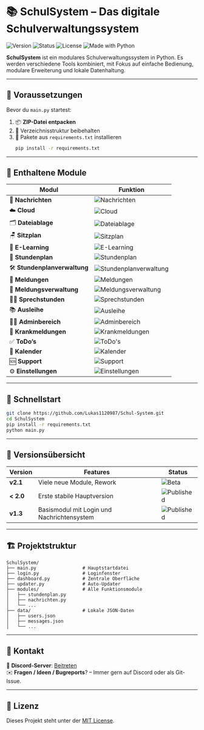 
# 📚 SchulSystem – Das digitale Schulverwaltungssystem


![Version](https://img.shields.io/badge/Version-2.0.0-blue?style=flat-square)
![Status](https://img.shields.io/badge/Status-BETA-red?style=flat-square)
![License](https://img.shields.io/badge/License-MIT-blue?style=flat-square)
![Made with Python](https://img.shields.io/badge/Made%20with-Python-3776AB?logo=python&logoColor=white&style=flat-square)

**SchulSystem** ist ein modulares Schulverwaltungssystem in Python. Es werden verschiedene Tools kombiniert, mit Fokus auf einfache Bedienung, modulare Erweiterung und lokale Datenhaltung.

---

## 🔧 Voraussetzungen

Bevor du `main.py` startest:

1. 📦 **ZIP-Datei entpacken**
2. 📂 Verzeichnisstruktur beibehalten
3. 🔁 Pakete aus `requirements.txt` installieren  
   ```bash
   pip install -r requirements.txt
   ```

---

## 🧩 Enthaltene Module

| Modul | Funktion |
|-------|-------|
| 💬 **Nachrichten** | ![Nachrichten](https://img.shields.io/badge/Schulinterne%20Nachrichten%20mit%20Suchfunktion-lightgrey) |
| ☁️ **Cloud** | ![Cloud](https://img.shields.io/badge/Dateien%20mit%20Gruppen%20oder%20Personen%20teilen-lightgrey) |
| 🗂️ **Dateiablage** | ![Dateiablage](https://img.shields.io/badge/%C3%96ffentlicher%20Dateiupload%20f%C3%BCr%20alle-lightgrey) |
| 🪑 **Sitzplan** | ![Sitzplan](https://img.shields.io/badge/Drag--and--Drop%20Sitzplaneditor-lightgrey) |
| 🧪 **E-Learning** | ![E-Learning](https://img.shields.io/badge/Digitale%20Tests%20mit%20Ergebnisauswertung-lightgrey) |
| 📅 **Stundenplan** | ![Stundenplan](https://img.shields.io/badge/Individuelle%20Anzeige%20nach%20Gruppe-lightgrey) |
| 🛠️ **Stundenplanverwaltung** | ![Stundenplanverwaltung](https://img.shields.io/badge/Verwaltung%20und%20Bearbeitung%20zentral-lightgrey) |
| 📢 **Meldungen** | ![Meldungen](https://img.shields.io/badge/Kurzmeldungen%20f%C3%BCr%20Info%20%26%20Datei--Uploads-lightgrey) |
| 📝 **Meldungsverwaltung** | ![Meldungsverwaltung](https://img.shields.io/badge/Bestehende%20Meldungen%20bearbeiten-lightgrey) |
| 🧑‍🏫 **Sprechstunden** | ![Sprechstunden](https://img.shields.io/badge/Zeiten%20setzen%20und%20Termine%20buchen-lightgrey) |
| 📚 **Ausleihe** | ![Ausleihe](https://img.shields.io/badge/Verwaltung%20von%20Schulmaterialien-lightgrey) |
| 🧑‍💼 **Adminbereich** | ![Adminbereich](https://img.shields.io/badge/Benutzer--%20und%20Gruppenverwaltung-lightgrey) |
| 🤧 **Krankmeldungen** | ![Krankmeldungen](https://img.shields.io/badge/Abwesenheiten%20mit%20Gruppenansicht-lightgrey) |
| ✅ **ToDo’s** | ![ToDo's](https://img.shields.io/badge/Pers%C3%B6nliche%20Aufgabenverwaltung-lightgrey) |
| 📆 **Kalender** | ![Kalender](https://img.shields.io/badge/Monats--%20%26%20Wochen%C3%BCbersicht%20f%C3%BCr%20alle%20Termine-lightgrey) |
| 🆘 **Support** | ![Support](https://img.shields.io/badge/Ticketsystem%20f%C3%BCr%20Hilfe%20%26%20Feedback-lightgrey) |
| ⚙️ **Einstellungen** | ![Einstellungen](https://img.shields.io/badge/Nutzerprofil%20anpassen%20%26%20R%C3%BCckmeldung%20geben-lightgrey) |


---

## 🚀 Schnellstart

```bash
git clone https://github.com/Lukas1120987/Schul-System.git
cd SchulSystem
pip install -r requirements.txt
python main.py
```

---

## 📌 Versionsübersicht

| Version        | Features         | Status |
|----------------|------------------|--------|
| **v2.1**       | Viele neue Module, Rework        | ![Beta](https://img.shields.io/badge/BETA-red) |
| **< 2.0**       | Erste stabile Hauptversion       | ![Published](https://img.shields.io/badge/Published-green) |
| **v1.3**        | Basismodul mit Login und Nachrichtensystem | ![Published](https://img.shields.io/badge/Published-green) |

---

## 🏗️ Projektstruktur

```plaintext
SchulSystem/
├── main.py                 # Hauptstartdatei
├── login.py                # Loginfenster
├── dashboard.py            # Zentrale Oberfläche
├── updater.py              # Auto-Updater
├── modules/                # Alle Funktionsmodule
│   ├── stundenplan.py
│   ├── nachrichten.py
│   └── ...
├── data/                   # Lokale JSON-Daten
│   ├── users.json
│   ├── messages.json
│   └── ...
```

---

## 💬 Kontakt

📨 **Discord-Server**: [Beitreten](https://discord.gg/NHgr4FKXE3)  
✉️ **Fragen / Ideen / Bugreports**? – Immer gern auf Discord oder als Git-Issue.

---

## 📃 Lizenz

Dieses Projekt steht unter der [MIT License](https://opensource.org/licenses/MIT).

